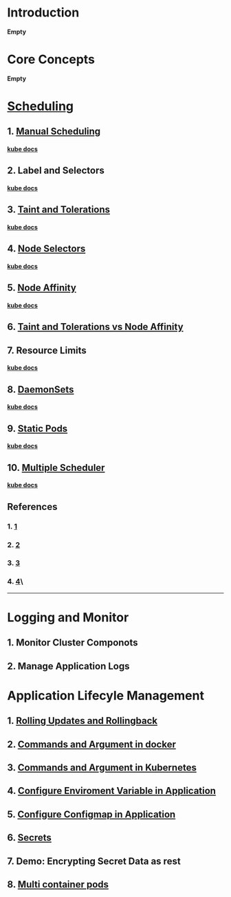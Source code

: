 # Introduction

**Empty**

# Core Concepts

**Empty**

# [Scheduling](https://kubernetes.io/docs/concepts/scheduling-eviction/assign-pod-node/#node-affinity)
## 1. [Manual Scheduling](https://drive.google.com/file/d/13n2ZLLB2fLlSd7PfJkXp7DDnNdZteYfm/view?usp=sharing)
#### [kube docs]()
   
## 2. Label and Selectors
#### [kube docs](https://kubernetes.io/docs/concepts/overview/working-with-objects/labels/)

## 3. [Taint and Tolerations](https://drive.google.com/file/d/1SHwIZ1mqwqc_iGze2SwB5_P3ZqjpWMa1/view?usp=sharing)
#### [kube docs](https://kubernetes.io/docs/concepts/scheduling-eviction/taint-and-toleration/)

## 4. [Node Selectors](https://drive.google.com/file/d/1SHwIZ1mqwqc_iGze2SwB5_P3ZqjpWMa1/view?usp=sharing)
#### [kube docs](https://kubernetes.io/docs/tasks/configure-pod-container/assign-pods-nodes/)

## 5. [Node Affinity](https://drive.google.com/file/d/1SHwIZ1mqwqc_iGze2SwB5_P3ZqjpWMa1/view?usp=sharing)
#### [kube docs](https://kubernetes.io/docs/tasks/configure-pod-container/assign-pods-nodes-using-node-affinity/)

## 6. [Taint and Tolerations vs Node Affinity](https://drive.google.com/file/d/1SHwIZ1mqwqc_iGze2SwB5_P3ZqjpWMa1/view?usp=sharing)


## 7. Resource Limits
#### [kube docs](https://kubernetes.io/docs/concepts/configuration/manage-resources-containers/)

## 8. [DaemonSets](https://drive.google.com/file/d/13n2ZLLB2fLlSd7PfJkXp7DDnNdZteYfm/view?usp=sharing) 
#### [kube docs](https://kubernetes.io/docs/concepts/workloads/controllers/daemonset/)


## 9. [Static Pods](https://drive.google.com/file/d/1Jr2H8GMYHhVcl67HnKLNOgJB5pPctVHL/view?usp=sharing)
#### [kube docs](https://kubernetes.io/docs/tasks/configure-pod-container/static-pod/)

## 10. [Multiple Scheduler](https://drive.google.com/file/d/13n2ZLLB2fLlSd7PfJkXp7DDnNdZteYfm/view?usp=sharing)
#### [kube docs](https://kubernetes.io/docs/tasks/extend-kubernetes/configure-multiple-schedulers/)

## References
### 1. [1](https://github.com/kubernetes/community/blob/master/contributors/devel/sig-scheduling/scheduling_code_hierarchy_overview.md)
### 2. [2](https://kubernetes.io/blog/2017/03/advanced-scheduling-in-kubernetes/)
### 3. [3](https://jvns.ca/blog/2017/07/27/how-does-the-kubernetes-scheduler-work/)
### 4. [4](https://stackoverflow.com/questions/28857993/how-does-kubernetes-scheduler-work)\

---
# Logging and Monitor
## 1. Monitor Cluster Componots

## 2. Manage Application Logs

# Application Lifecyle Management

## 1. [Rolling Updates and Rollingback](https://drive.google.com/file/d/1UMwbtrLFWDJejj4T21PdHmb6XR-3SzJD/view?usp=sharing)

## 2. [Commands and Argument in docker](https://drive.google.com/file/d/1UMwbtrLFWDJejj4T21PdHmb6XR-3SzJD/view?usp=sharing)
## 3. [Commands and Argument in Kubernetes](https://drive.google.com/file/d/1UMwbtrLFWDJejj4T21PdHmb6XR-3SzJD/view?usp=sharing)

## 4. [Configure Enviroment Variable in Application](https://drive.google.com/file/d/1UMwbtrLFWDJejj4T21PdHmb6XR-3SzJD/view?usp=sharing)

## 5. [Configure Configmap in Application](https://drive.google.com/file/d/1UMwbtrLFWDJejj4T21PdHmb6XR-3SzJD/view?usp=sharing)

## 6. [Secrets](https://drive.google.com/file/d/1UMwbtrLFWDJejj4T21PdHmb6XR-3SzJD/view?usp=sharing)

## 7. Demo: Encrypting Secret Data as rest
## 8. [Multi container pods](https://drive.google.com/file/d/1UMwbtrLFWDJejj4T21PdHmb6XR-3SzJD/view?usp=sharing)

   